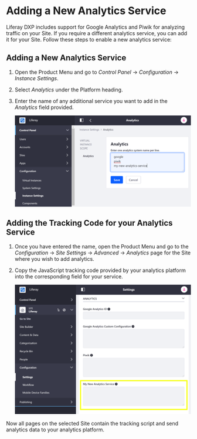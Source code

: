 # Adding a New Analytics Service

Liferay DXP includes support for Google Analytics and Piwik for analyzing traffic on your Site. If you require a different analytics service, you can add it for your Site. Follow these steps to enable a new analytics service:

## Adding a New Analytics Service

1. Open the Product Menu and go to *Control Panel* &rarr; *Configuration* &rarr; *Instance Settings*.
1. Select *Analytics* under the Platform heading.
1. Enter the name of any additional service you want to add in the *Analytics* field provided.

    ![You can enter additional analytics services through Instance Settings.](./adding-a-new-analytics-service/images/01.png)

## Adding the Tracking Code for your Analytics Service

1. Once you have entered the name, open the Product Menu and go to the *Configuration* &rarr; *Site Settings* &rarr; *Advanced* &rarr; *Analytics* page for the Site where you wish to add analytics.
1. Copy the JavaScript tracking code provided by your analytics platform into the corresponding field for your service.

    ![The new analytics service appears under the Site's advanced configuration settings.](./adding-a-new-analytics-service/images/02.png)

Now all pages on the selected Site contain the tracking script and send analytics data to your analytics platform.
